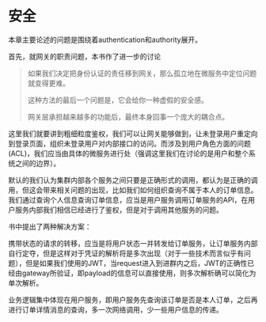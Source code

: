 # 安全

本章主要论述的问题是围绕着authentication和authority展开。

首先，就网关的职责问题，本书作了进一步的讨论

> 如果我们决定把身份认证的责任移到网关，那么孤立地在微服务中定位问题就变得更难。
>
> 这种方法的最后一个问题是，它会给你一种虚假的安全感。
>
> 网关层承担越来越多的功能后，最终本身回事一个庞大的耦合点。

这里我们就要讲到粗细粒度鉴权，我们可以让网关能够做到，让未登录用户重定向到登录页面，组织未登录用户对内部接口的访问。而涉及到用户角色方面的问题(ACL)，我们应当由具体的微服务进行处（强调这里我们在讨论的是用户和整个系统之间的边界）。

默认的我们认为集群内部各个服务之间只要是正确形式的调用，都认为是正确的调用，但这会带来相关问题的出现，比如我们如何组织查询不属于本人的订单信息。我们通过查询个人信息查询订单信息，应当是用户服务调用订单服务的API，在用户服务内部我们相信已经进行了鉴权，但是对于调用其他服务的问题。

书中提出了两种解决方案：

携带状态的请求的转移，应当是将用户状态一并转发给订单服务，让订单服务内部自行定夺，但是这样对于凭证的解析将是多次出现（对于一些技术而言似乎有问题），但是如果我们使用的JWT，当request进入到进群内之后，JWT的正确性已经由gateway所验证，即payload的信息可以直接使用，则多次解析确可以简化为单次解析。

业务逻辑集中体现在用户服务，即用户服务先查询该订单是否是本人订单，之后再进行订单详情消息的查询，多一次网络调用，少一些用户信息的传递。



